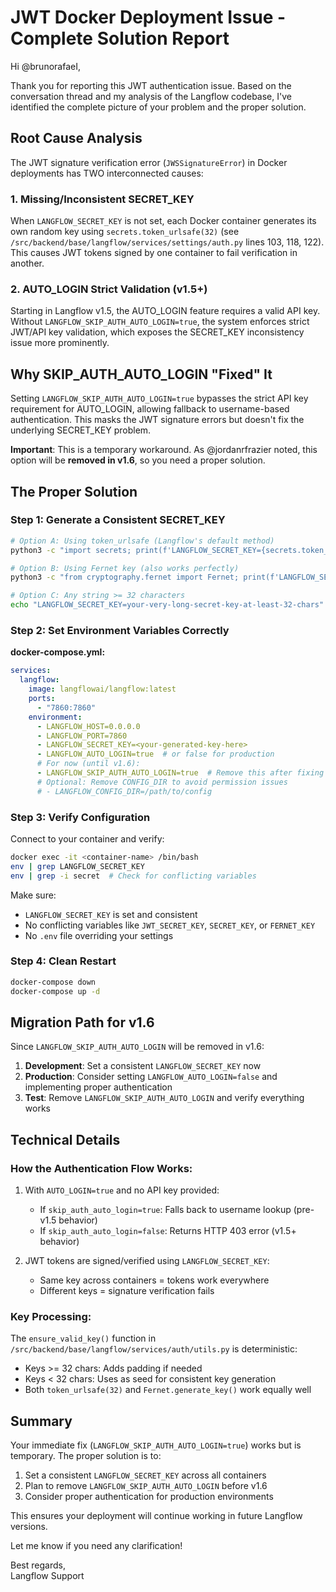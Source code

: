 # JWT Docker Deployment Issue - Complete Solution Report

Hi @brunorafaeI,

Thank you for reporting this JWT authentication issue. Based on the conversation thread and my analysis of the Langflow codebase, I've identified the complete picture of your problem and the proper solution.

## Root Cause Analysis

The JWT signature verification error (`JWSSignatureError`) in Docker deployments has TWO interconnected causes:

### 1. Missing/Inconsistent SECRET_KEY
When `LANGFLOW_SECRET_KEY` is not set, each Docker container generates its own random key using `secrets.token_urlsafe(32)` (see `/src/backend/base/langflow/services/settings/auth.py` lines 103, 118, 122). This causes JWT tokens signed by one container to fail verification in another.

### 2. AUTO_LOGIN Strict Validation (v1.5+)
Starting in Langflow v1.5, the AUTO_LOGIN feature requires a valid API key. Without `LANGFLOW_SKIP_AUTH_AUTO_LOGIN=true`, the system enforces strict JWT/API key validation, which exposes the SECRET_KEY inconsistency issue more prominently.

## Why SKIP_AUTH_AUTO_LOGIN "Fixed" It

Setting `LANGFLOW_SKIP_AUTH_AUTO_LOGIN=true` bypasses the strict API key requirement for AUTO_LOGIN, allowing fallback to username-based authentication. This masks the JWT signature errors but doesn't fix the underlying SECRET_KEY problem.

**Important**: This is a temporary workaround. As @jordanrfrazier noted, this option will be **removed in v1.6**, so you need a proper solution.

## The Proper Solution

### Step 1: Generate a Consistent SECRET_KEY

```bash
# Option A: Using token_urlsafe (Langflow's default method)
python3 -c "import secrets; print(f'LANGFLOW_SECRET_KEY={secrets.token_urlsafe(32)}')"

# Option B: Using Fernet key (also works perfectly)
python3 -c "from cryptography.fernet import Fernet; print(f'LANGFLOW_SECRET_KEY={Fernet.generate_key().decode()}')"

# Option C: Any string >= 32 characters
echo "LANGFLOW_SECRET_KEY=your-very-long-secret-key-at-least-32-chars"
```

### Step 2: Set Environment Variables Correctly

**docker-compose.yml:**
```yaml
services:
  langflow:
    image: langflowai/langflow:latest
    ports:
      - "7860:7860"
    environment:
      - LANGFLOW_HOST=0.0.0.0
      - LANGFLOW_PORT=7860
      - LANGFLOW_SECRET_KEY=<your-generated-key-here>
      - LANGFLOW_AUTO_LOGIN=true  # or false for production
      # For now (until v1.6):
      - LANGFLOW_SKIP_AUTH_AUTO_LOGIN=true  # Remove this after fixing SECRET_KEY
      # Optional: Remove CONFIG_DIR to avoid permission issues
      # - LANGFLOW_CONFIG_DIR=/path/to/config
```

### Step 3: Verify Configuration

Connect to your container and verify:
```bash
docker exec -it <container-name> /bin/bash
env | grep LANGFLOW_SECRET_KEY
env | grep -i secret  # Check for conflicting variables
```

Make sure:
- `LANGFLOW_SECRET_KEY` is set and consistent
- No conflicting variables like `JWT_SECRET_KEY`, `SECRET_KEY`, or `FERNET_KEY`
- No `.env` file overriding your settings

### Step 4: Clean Restart

```bash
docker-compose down
docker-compose up -d
```

## Migration Path for v1.6

Since `LANGFLOW_SKIP_AUTH_AUTO_LOGIN` will be removed in v1.6:

1. **Development**: Set a consistent `LANGFLOW_SECRET_KEY` now
2. **Production**: Consider setting `LANGFLOW_AUTO_LOGIN=false` and implementing proper authentication
3. **Test**: Remove `LANGFLOW_SKIP_AUTH_AUTO_LOGIN` and verify everything works

## Technical Details

### How the Authentication Flow Works:
1. With `AUTO_LOGIN=true` and no API key provided:
   - If `skip_auth_auto_login=true`: Falls back to username lookup (pre-v1.5 behavior)
   - If `skip_auth_auto_login=false`: Returns HTTP 403 error (v1.5+ behavior)

2. JWT tokens are signed/verified using `LANGFLOW_SECRET_KEY`:
   - Same key across containers = tokens work everywhere
   - Different keys = signature verification fails

### Key Processing:
The `ensure_valid_key()` function in `/src/backend/base/langflow/services/auth/utils.py` is deterministic:
- Keys >= 32 chars: Adds padding if needed
- Keys < 32 chars: Uses as seed for consistent key generation
- Both `token_urlsafe(32)` and `Fernet.generate_key()` work equally well

## Summary

Your immediate fix (`LANGFLOW_SKIP_AUTH_AUTO_LOGIN=true`) works but is temporary. The proper solution is to:
1. Set a consistent `LANGFLOW_SECRET_KEY` across all containers
2. Plan to remove `LANGFLOW_SKIP_AUTH_AUTO_LOGIN` before v1.6
3. Consider proper authentication for production environments

This ensures your deployment will continue working in future Langflow versions.

Let me know if you need any clarification!

Best regards,  
Langflow Support
